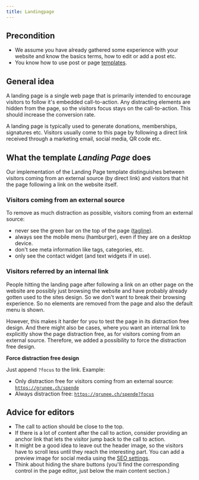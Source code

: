 ```yaml
---
title: Landingpage
---
```


## Precondition

- We assume you have already gathered some experience with your website and 
  know the basics terms, how to edit or add a post etc.
- You know how to use post or page [templates](2-4-post.md#template).


## General idea
A landing page is a single web page that is primarily intended to encourage 
visitors to follow it's embedded call-to-action. Any distracting elements 
are hidden from the page, so the visitors focus stays on the call-to-action. 
This should increase the conversion rate.

A landing page is typically used to generate donations, memberships, 
signatures etc. Visitors usually come to this page by following a direct 
link received through a marketing email, social media, QR code etc.


## What the template _Landing Page_ does
Our implementation of the Landing Page template distinguishes between 
visitors coming from an external source (by direct link) and visitors that 
hit the page following a link on the website itself.

### Visitors coming from an external source
To remove as much distraction as possible, visitors coming from an external 
source:

- never see the green bar on the top of the page 
  ([tagline](3-3-header/#edit-the-header-with-the-customizer)).
- always see the mobile menu (hamburger), even if they are on a desktop device.
- don't see meta information like tags, categories, etc.
- only see the contact widget (and text widgets if in use).

### Visitors referred by an internal link 
People hitting the landing page after following a link on an other page on the 
website are possibly just browsing the website and have probably already 
gotten used to the sites design. So we don't want to break their browsing 
experience. So no elements are removed from the page and also the default 
menu is shown.

However, this makes it harder for you to test the page in its distraction 
free design. And there might also be cases, where you want an internal link 
to explicitly show the page distraction free, as for visitors coming from an 
external source. Therefore, we added a possibility to force the distraction 
free design.

**Force distraction free design**

Just append `?focus` to the link. Example:

- Only distraction free for visitors coming from an external source: 
  [`https://grunee.ch/spende`](https://gruene.ch/spende)
- Always distraction free: 
  [`https://grunee.ch/spende?focus`](https://gruene.ch/spende?focus)


## Advice for editors

- The call to action should be close to the top.
- If there is a lot of content after the call to action, consider providing an
  anchor link that lets the visitor jump back to the call to action.
- It might be a good idea to leave out the header image, so the visitors 
  have to scroll less until they reach the interesting part. You can add a 
  preview image for social media using the 
  [SEO settings](2-2-front/#search-engines-and-social-media). 
- Think about hiding the share buttons (you'll find the corresponding 
  control in the page editor, just below the main content section.)

